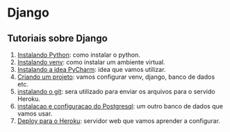 # Django

## Tutoriais sobre Django

1. [Instalando Python](./01-%20Python%20instalacao.txt):  como instalar o python.
2. [Instalando venv](./02%20-%20venv%20instalacao.txt):  como instalar um ambiente virtual.
3. [Instalando a idea PyCharm](./03%20-%20PyCharm%20instalacao.txt):  idea que vamos utilizar.
4. [Criando um projeto](./04%20-%20Criando%20um%20projeto.txt):  vamos configurar venv, django, banco de dados etc.
5. [instalando o git](./05%20-%20git%20instalacao.txt):  sera utilizado para enviar os arquivos para o servido Heroku.
6. [instalacao e configuracao do Postgresql](./06%20-%20Postgresql%20instalacao%20e%20configuracao.txt):  um outro banco de dados que vamos usar.
7. [Deploy para o Heroku](./07%20-%20Heroku%20depoy.txt):  servidor web que vamos aprender a configurar.



